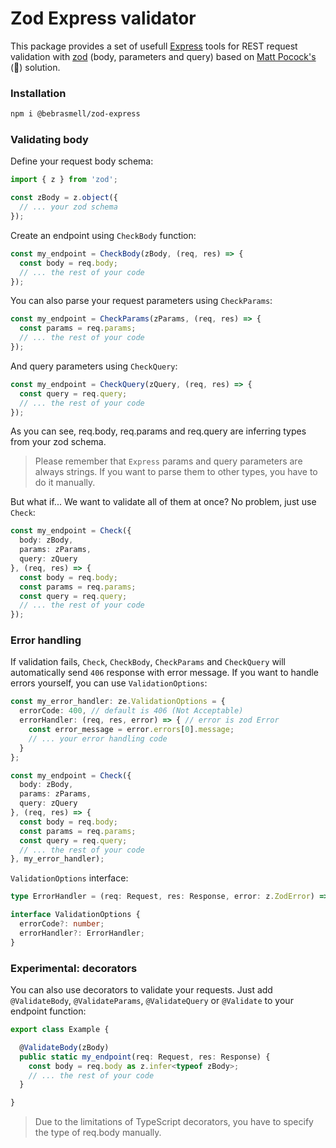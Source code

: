# Zod Express validator
This package provides a set of usefull [Express](https://www.npmjs.com/package/express) tools for REST request validation with [zod](https://www.npmjs.com/package/zod) (body, parameters and query) based on [Matt Pocock's](https://www.mattpocock.com/) (💜) solution.

### Installation
```bash
npm i @bebrasmell/zod-express
 ```

### Validating body
Define your request body schema:
``` typescript
import { z } from 'zod';

const zBody = z.object({
  // ... your zod schema
});
```

Create an endpoint using ```CheckBody``` function:
``` typescript
const my_endpoint = CheckBody(zBody, (req, res) => {
  const body = req.body;
  // ... the rest of your code
});
```

You can also parse your request parameters using ```CheckParams```:
``` typescript
const my_endpoint = CheckParams(zParams, (req, res) => {
  const params = req.params;
  // ... the rest of your code
});
```

And query parameters using ```CheckQuery```:
``` typescript
const my_endpoint = CheckQuery(zQuery, (req, res) => {
  const query = req.query;
  // ... the rest of your code
});
```

As you can see, req.body, req.params and req.query are inferring types from your zod schema.

> Please remember that ```Express``` params and query parameters are always strings. If you want to parse them to other types, you have to do it manually.

But what if... We want to validate all of them at once? No problem, just use ```Check```:
``` typescript
const my_endpoint = Check({
  body: zBody,
  params: zParams,
  query: zQuery
}, (req, res) => {
  const body = req.body;
  const params = req.params;
  const query = req.query;
  // ... the rest of your code
});
```

### Error handling
If validation fails, ```Check```, ```CheckBody```, ```CheckParams``` and ```CheckQuery``` will automatically send ```406``` response with error message. If you want to handle errors yourself, you can use ```ValidationOptions```:

``` typescript
const my_error_handler: ze.ValidationOptions = {
  errorCode: 400, // default is 406 (Not Acceptable)
  errorHandler: (req, res, error) => { // error is zod Error
    const error_message = error.errors[0].message;
    // ... your error handling code
  }
};

const my_endpoint = Check({
  body: zBody,
  params: zParams,
  query: zQuery
}, (req, res) => {
  const body = req.body;
  const params = req.params;
  const query = req.query;
  // ... the rest of your code
}, my_error_handler);
```

```ValidationOptions``` interface:
``` typescript
type ErrorHandler = (req: Request, res: Response, error: z.ZodError) => void;

interface ValidationOptions {
  errorCode?: number;
  errorHandler?: ErrorHandler;
}
```

### Experimental: decorators
You can also use decorators to validate your requests. Just add ```@ValidateBody```, ```@ValidateParams```, ```@ValidateQuery``` or ```@Validate``` to your endpoint function:
``` typescript
export class Example {

  @ValidateBody(zBody)
  public static my_endpoint(req: Request, res: Response) {
    const body = req.body as z.infer<typeof zBody>;
    // ... the rest of your code
  }

}
```
> Due to the limitations of TypeScript decorators, you have to specify the type of req.body manually.
